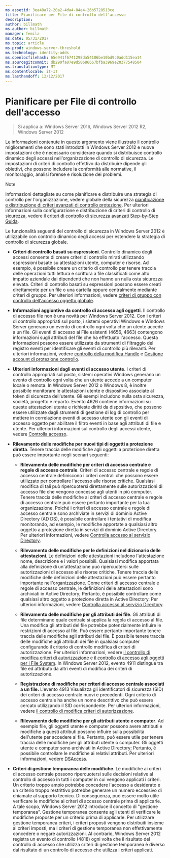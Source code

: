 ```yaml
---
ms.assetid: 3ea48a72-20a2-4da4-84e4-26b5728513ce
title: Pianificare per File di controllo dell'accesso
description: 
author: billmath
ms.author: billmath
manager: femila
ms.date: 05/31/2017
ms.topic: article
ms.prod: windows-server-threshold
ms.technology: identity-adds
ms.openlocfilehash: 65e941f6741298da54186be10bd9c0add115ea14
ms.sourcegitcommit: db290fa07e9d50686667bfba3969e20377548504
ms.translationtype: MT
ms.contentlocale: it-IT
ms.lasthandoff: 12/12/2017
---
```

# <a name="plan-for-file-access-auditing"></a>Pianificare per File di controllo dell'accesso

>Si applica a: Windows Server 2016, Windows Server 2012 R2, Windows Server 2012

Le informazioni contenute in questo argomento viene illustrato il controllo miglioramenti che sono stati introdotti in Windows Server 2012 e nuove impostazioni che è necessario considerare quando si distribuisce controllo dinamico degli accessi nell'organizzazione di controllo di sicurezza. Le impostazioni di criteri di controllo effettivo da distribuire dipende gli obiettivi, che possono includere la conformità alle normative, il monitoraggio, analisi forense e risoluzione dei problemi.  
  
> [!NOTE]  
> Informazioni dettagliate su come pianificare e distribuire una strategia di controllo per l'organizzazione, vedere globale della sicurezza [pianificazione e distribuzione di criteri avanzati di controllo protezione](https://go.microsoft.com/fwlink/?LinkID=191139). Per ulteriori informazioni sulla configurazione e distribuzione di criteri di controllo di sicurezza, vedere il [criteri di controllo di sicurezza avanzati Step-by-Step Guida](https://go.microsoft.com/fwlink/?LinkID=191141).  
  
Le funzionalità seguenti del controllo di sicurezza in Windows Server 2012 è utilizzabile con controllo dinamico degli accessi per estendere la strategia di controllo di sicurezza globale.  
  
-   **Criteri di controllo basati su espressioni**. Controllo dinamico degli accessi consente di creare criteri di controllo mirati utilizzando espressioni basate su attestazioni utente, computer e risorse. Ad esempio, è possibile creare un criterio di controllo per tenere traccia delle operazioni tutti lettura e scrittura a file classificati come alto impatto aziendale dai dipendenti che non hanno un nulla osta sicurezza elevata. Criteri di controllo basati su espressioni possono essere creati direttamente per un file o una cartella oppure centralmente mediante criteri di gruppo. Per ulteriori informazioni, vedere [criteri di gruppo con controllo dell'accesso oggetto globale](https://go.microsoft.com/fwlink/?LinkId=241498).  
  
-   **Informazioni aggiuntive da controllo di accesso agli oggetti**. Il controllo di accesso file non è una novità per Windows Server 2012. Con i criteri di controllo appropriati sul posto, i sistemi operativi Windows e Windows Server generano un evento di controllo ogni volta che un utente accede a un file. Gli eventi di accesso ai File esistenti (4656, 4663) contengono informazioni sugli attributi del file che ha effettuato l'accesso. Questa informazioni possono essere utilizzate da strumenti di filtraggio del registro eventi per identificare gli eventi di controllo più rilevanti. Per ulteriori informazioni, vedere [controllo della modifica Handle](https://technet.microsoft.com//library/dd772626(WS.10).aspx) e [Gestione account di protezione controllo](https://go.microsoft.com/fwlink/?LinkId=241501).  
  
-   **Ulteriori informazioni dagli eventi di accesso utente**. I criteri di controllo appropriati sul posto, sistemi operativi Windows generano un evento di controllo ogni volta che un utente accede a un computer locale o remota. In Windows Server 2012 o Windows 8, è inoltre possibile monitorare le attestazioni utente e dispositivo associate al token di sicurezza dell'utente. Gli esempi includono nulla osta sicurezza, società, progetto e reparto. Evento 4626 contiene informazioni su queste attestazioni utente e richieste diritti da dispositivo, che possono essere utilizzate dagli strumenti di gestione di log di controllo per mettere in correlazione eventi di accesso utente con gli eventi di accesso oggetto per abilitare il filtro eventi in base agli attributi di file e utente. Per ulteriori informazioni sul controllo degli accessi utente, vedere [Controlla accesso](https://go.microsoft.com/fwlink/?LinkId=241502).  
  
-   **Rilevamento delle modifiche per nuovi tipi di oggetti a protezione diretta**. Tenere traccia delle modifiche agli oggetti a protezione diretta può essere importante negli scenari seguenti:  
  
    -   **Rilevamento delle modifiche per criteri di accesso centrale e regole di accesso centrale**. Criteri di accesso centrale e regole di accesso centrale definiscono i criteri centrali che possono essere utilizzato per controllare l'accesso alle risorse critiche. Qualsiasi modifica di tali può ripercuotersi direttamente sulle autorizzazioni di accesso file che vengono concesse agli utenti in più computer. Tenere traccia delle modifiche ai criteri di accesso centrale e regole di accesso centrale può essere pertanto importante per la tua organizzazione. Poiché i criteri di accesso centrale e regole di accesso centrale sono archiviate in servizi di dominio Active Directory (AD DS), è possibile controllare i tentativi di modifica monitorando, ad esempio, le modifiche apportate a qualsiasi altro oggetto a protezione diretta in servizi di dominio Active Directory. Per ulteriori informazioni, vedere [Controlla accesso al servizio Directory](https://technet.microsoft.com/library/dd941618(WS.10).aspx).  
  
    -   **Rilevamento delle modifiche per le definizioni nel dizionario delle attestazioni**. Le definizioni delle attestazioni includono l'attestazione nome, descrizione e i valori possibili. Qualsiasi modifica apportata alla definizione di un'attestazione può ripercuotersi sulle autorizzazioni di accesso alle risorse critiche. Tenere traccia delle modifiche delle definizioni delle attestazioni può essere pertanto importante nell'organizzazione. Come criteri di accesso centrale e regole di accesso centrale, le definizioni delle attestazioni sono archiviati in Active Directory; Pertanto, è possibile controllare come qualsiasi altro oggetto a protezione diretta in Active Directory. Per ulteriori informazioni, vedere [Controlla accesso al servizio Directory](https://technet.microsoft.com/library/dd941618(WS.10).aspx).  
  
    -   **Rilevamento delle modifiche per gli attributi dei file**. Gli attributi di file determinano quale centrale si applica la regola di accesso al file. Una modifica gli attributi del file potrebbe potenzialmente influire le restrizioni di accesso al file. Può essere pertanto importante tenere traccia delle modifiche agli attributi dei file. È possibile tenere traccia delle modifiche agli attributi dei file in qualsiasi computer configurando il criterio di controllo modifica di criteri di autorizzazione. Per ulteriori informazioni, vedere [il controllo di modifica criteri di autorizzazione](https://go.microsoft.com/fwlink/?LinkId=241504) e [il controllo di accesso agli oggetti per i File System](https://go.microsoft.com/fwlink/?LinkId=241505). In Windows Server 2012, evento 4911 distingue tra file ed attributo da altri eventi di modifica dei criteri di autorizzazione.  
  
    -   **Registrazione di modifiche per criteri di accesso centrale associati a un file.** L'evento 4913 Visualizza gli identificatori di sicurezza (SID) dei criteri di accesso centrale nuovi e precedenti. Ogni criterio di accesso centrale ha anche un nome descrittivo che può essere cercato utilizzando il SID corrispondente. Per ulteriori informazioni, vedere [il controllo di modifica criteri di autorizzazione](https://go.microsoft.com/fwlink/?LinkId=241504).  
  
    -   **Rilevamento delle modifiche per gli attributi utente e computer**. Ad esempio file, gli oggetti utente e computer possono avere attributi e modifiche a questi attributi possono influire sulla possibilità dell'utente per accedere ai file. Pertanto, può essere utile per tenere traccia delle modifiche per gli attributi utente o computer. Gli oggetti utente e computer sono archiviati in Active Directory; Pertanto, è possibile controllare le modifiche ai relativi attributi. Per ulteriori informazioni, vedere [DSAccess](https://go.microsoft.com/fwlink/?LinkId=241508).  
  
-   **Criteri di gestione temporanea delle modifiche**. Le modifiche ai criteri di accesso centrale possono ripercuotersi sulle decisioni relative al controllo di accesso in tutti i computer in cui vengono applicati i criteri. Un criterio troppo ampio potrebbe concedere l'accesso a desiderato e un criterio troppo restrittivo potrebbe generare un numero eccessivo di chiamate al supporto tecnico. Di conseguenza, può essere molto utile verificare le modifiche ai criteri di accesso centrale prima di applicarle. A tale scopo, Windows Server 2012 introduce il concetto di "gestione temporanea". Gestione temporanea consente agli utenti di verificare le modifiche proposte per un criterio prima di applicarle. Per utilizzare gestione temporanea criteri, i criteri proposti vengono distribuiti insieme ai criteri imposti, ma i criteri di gestione temporanea non effettivamente concedere o negare autorizzazioni. Al contrario, Windows Server 2012 registra un evento di controllo (4818) ogni volta che il risultato del controllo di accesso che utilizza criteri di gestione temporanea è diverso dal risultato di un controllo di accesso che utilizza i criteri applicati.  
  


